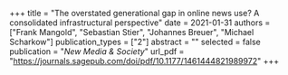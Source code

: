 +++
title = "The overstated generational gap in online news use? A consolidated infrastructural perspective"
date = 2021-01-31
authors = ["Frank Mangold", "Sebastian Stier", "Johannes Breuer", "Michael Scharkow"]
publication_types = ["2"]
abstract = ""
selected = false
publication = "*New Media & Society*"
url_pdf = "https://journals.sagepub.com/doi/pdf/10.1177/1461444821989972"
+++